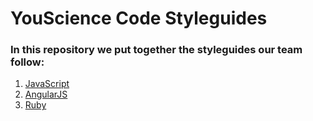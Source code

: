# YouScience Code Styleguides

### In this repository we put together the styleguides our team follow:

  1. [JavaScript](https://github.com/YouScience/styleguides/tree/master/js)
  1. [AngularJS](#)
  1. [Ruby](#)
